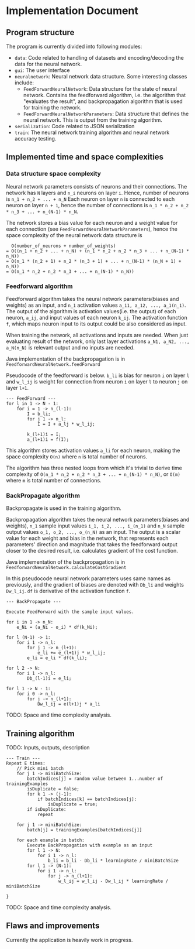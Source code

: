 # Implementation Document

## Program structure

The program is currently divided into following modules:
 - `data`: Code related to handling of datasets and encoding/decoding the data for the neural network.
 - `gui`: The user interface
 - `neuralnetwork`: Neural network data structure. Some interesting classes include:
   - `FeedForwardNeuralNetwork`: Data structure for the state of neural network. Contains the feedforward algorithm, i.e. the algorithm that "evaluates the result", and backpropagation algorithm that is used for training the network.
   - `FeedForwardNeuralNetworkParameters`: Data structure that defines the neural network. This is output from the training algorithm.
 - `serialization`: Code related to JSON serialization
 - `train`: The neural network training algorithm and neural network accuracy testing.

## Implemented time and space complexities

### Data structure space complexity

Neural network parameters consists of neurons and their connections. The network has `N` layers and `n_i` neurons on layer `i`. Hence, number of neurons is `n_1 + n_2 + ... + n_N` Each neuron on layer `n` is connected to each neuron on layer `n + 1`, hence the number of connections is `n_1 * n_2 + n_2 * n_3 + ... + n_(N-1) * n_N`.

The network stores a bias value for each neuron and a weight value for each connection (see `FeedForwardNeuralNetworkParameters`), hence the space complexity of the neural network data structure is 
```
  O(number_of_neurons + number_of_weights)
= O((n_1 + n_2 + ... + n_N) + (n_1 * n_2 + n_2 * n_3 + ... + n_(N-1) * n_N)) 
= O(n_1 * (n_2 + 1) + n_2 * (n_3 + 1) + ... + n_(N-1) * (n_N + 1) + n_N)) 
= O(n_1 * n_2 + n_2 * n_3 + ... + n_(N-1) * n_N))
```

### Feedforward algorithm

Feedforward algorithm takes the neural network parameters(biases and weights) as an input, and `n_1` activation values `a_11, a_12, ..., a_1(n_1)`. The output of the algorithm is activation values(i.e. the output) of each neuron, `a_ij`, and input values of each neuron `k_ij`. The activation function `f`, which maps neuron input to its output could be also considered as input.

When training the network, all activations and inputs are needed. When just evaluating result of the network, only last layer activations `a_N1, a_N2, ..., a_N(n_N)` is relevant output and no inputs are needed.

Java implementation of the backpropagation is in `FeedforwardNeuralNetwork.feedForward`

Pseudocode of the feedforward is below. `b_li` is bias for neuron `i` on layer `l` and `w_l_ij` is weight for connection from neuron `i` on layer `l` to neuron `j` on layer `l+1`.
```
--- FeedForward ---
for l in 1 -> N - 1:
    for i = 1 -> n_(l-1):
        I = b_li;
        for j 1 -> n_l:
            I = I + a_lj * w_l_ij;

        k_(l+1)i = I;
        a_(l+1)i = f(I);
```

This algorithm stores activation values `a_li` for each neuron, making the space complexity `O(n)` where `n` is total number of neurons. 

The algorithm has three nested loops from which it's trivial to derive time complexity of `O(n_1 * n_2 + n_2 * n_3 + ... + n_(N-1) * n_N)`, or `O(m)` where `m` is total number of connections.

### BackPropagate algorithm

Backpropagate is used in the training algorithm.

Backpropagation algorithm takes the neural network parameters(biases and weights), `n_1` sample input values `i_1, i_2, ..., i_(n_1)` and `n_N` sample output values `o_1, o_2, ..., o_(n_N)` as an input. The output is a scalar value for each weight and bias in the network, that represents each parameters' direction and magnitude that takes the feedforward output closer to the desired result, i.e. calculates gradient of the cost function. 

Java implementation of the backpropagation is in `FeedforwardNeuralNetwork.calculateCostGradient`

In this pseudocode neural network parameters uses same names as previously, and the gradient of biases are denoted with `Db_li` and weights `Dw_l_ij`. `df` is derivative of the activation function `f`.
```
--- BackPropagate ---

Execute FeedForward with the sample input values. 

for i in 1 -> n_N:
    e_Ni = (a_Ni - o_i) * df(k_Ni);

for l (N-1) -> 1:
    for i 1 -> n_l:
        for j 1 -> n_(l+1):
            e_li += e_(l+1)j * w_l_ij;
        e_li = e_li * df(k_li);

for l 2 -> N:
    for i 1 -> n_l:
        Db_(l-1)i = e_li;

for l 1 -> N - 1:
    for i 0 -> n_l:
        for j -> n_(l+1):
            Dw_l_ij = e(l+1)j * a_li

```

TODO: Space and time complexity analysis.

## Training algorithm

TODO: Inputs, outputs, description

```
--- Train ---
Repeat E times:
    // Pick mini batch
    for j 1 -> miniBatchSize:
        batchIndices[j] = random value between 1...number of trainingExamples
        isDuplicate = false;
        for k 1 -> (j-1):
            if batchIndices[k] == batchIndices[j]:
                isDuplicate = true;
        if isDuplicate:
            repeat

    for j 1 -> miniBatchSize:
        batch[j] = trainingExamples[batchIndices[j]]

    for each example in batch:
        Execute BackPropagation with example as an input
        for l 1 -> N:
            for i 1 -> n_l:
                b_li = b_li - Db_li * learningRate / miniBatchSize
        for l 1 -> (N-1):
            for i 1 -> n_l:
                for j -> n_(l+1):
                    w_l_ij = w_l_ij - Dw_l_ij * learningRate / miniBatchSize

}
```

TODO: Space and time complexity analysis.

## Flaws and improvements

Currently the application is heavily work in progress.
